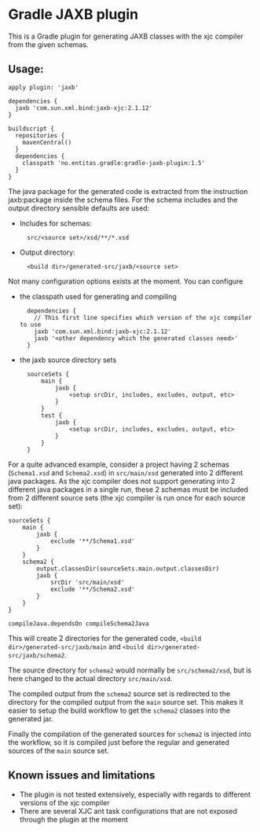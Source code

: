 Gradle JAXB plugin
==================

This is a Gradle plugin for generating JAXB classes with the xjc compiler from the given schemas.

Usage:
------

    apply plugin: 'jaxb'

    dependencies {
      jaxb 'com.sun.xml.bind:jaxb-xjc:2.1.12'
    }

    buildscript {
      repositories {
        mavenCentral()
      }
      dependencies {
        classpath 'no.entitas.gradle:gradle-jaxb-plugin:1.5'
      }
    }


The java package for the generated code is extracted from the instruction jaxb:package inside the schema files. For the
schema includes and the output directory sensible defaults are used:

* Includes for schemas:

        src/<source set>/xsd/**/*.xsd

* Output directory:

        <build dir>/generated-src/jaxb/<source set>

Not many configuration options exists at the moment. You can configure

* the classpath used for generating and compiling

        dependencies {
          // This first line specifies which version of the xjc compiler to use
          jaxb 'com.sun.xml.bind:jaxb-xjc:2.1.12'
          jaxb '<other dependency which the generated classes need>'
        }

* the jaxb source directory sets

        sourceSets {
            main {
                jaxb {
                    <setup srcDir, includes, excludes, output, etc>
                }
            }
            test {
                jaxb {
                    <setup srcDir, includes, excludes, output, etc>
                }
            }
        }

For a quite advanced example, consider a project having 2 schemas (`Schema1.xsd` and `Schema2.xsd`) in `src/main/xsd`
generated into 2 different java packages. As the xjc compiler does not support generating into 2 different java packages
in a single run, these 2 schemas must be included from 2 different source sets (the xjc compiler is run once for each
source set):

    sourceSets {
        main {
            jaxb {
                exclude '**/Schema1.xsd'
            }
        }
        schema2 {
            output.classesDir(sourceSets.main.output.classesDir)
            jaxb {
                srcDir 'src/main/xsd'
                exclude '**/Schema2.xsd'
            }
        }
    }

    compileJava.dependsOn compileSchema2Java

This will create 2 directories for the generated code, `<build dir>/generated-src/jaxb/main` and
`<build dir>/generated-src/jaxb/schema2`.

The source directory for `schema2` would normally be `src/schema2/xsd`, but is here changed to the actual directory
`src/main/xsd`.

The compiled output from the `schema2` source set is redirected to the directory for the compiled output from the
`main` source set. This makes it easier to setup the build workflow to get the `schema2` classes into the generated jar.

Finally the compilation of the generated sources for `schema2` is injected into the workflow, so it is compiled just
before the regular and generated sources of the `main` source set.

Known issues and limitations
----------------------------
* The plugin is not tested extensively, especially with regards to different versions of the xjc compiler
* There are several XJC ant task configurations that are not exposed through the plugin at the moment
